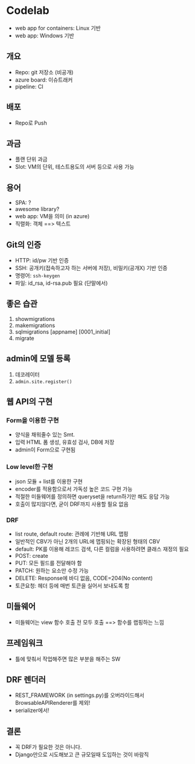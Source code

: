 # Codelab

* web app for containers: Linux 기반
* web app: Windows 기반

## 개요
* Repo: git 저장소 (비공개)
* azure board: 이슈트래커
* pipeline: CI

## 배포
* Repo로 Push

## 과금
* 플랜 단위 과금
* Slot: VM의 단위, 테스트용도의 서버 등으로 사용 가능

## 용어
* SPA: ?
* awesome library?
* web app: VM을 의미 (in azure)
* 직렬화: 객체 ==> 텍스트

## Git의 인증
* HTTP: id/pw 기반 인증
* SSH: 공개키(접속하고자 하는 서버에 저장), 비밀키(공개X) 기반 인증
* 명령어: `ssh-keygen`
* 파일: id_rsa, id-rsa.pub 필요 (단말에서)

## 좋은 습관
1. showmigrations
2. makemigrations
3. sqlmigrations [appname] [0001_initial]
4. migrate

## admin에 모델 등록
1. 데코레이터
2. `admin.site.register()`

## 웹 API의 구현
### Form을 이용한 구현
* 양식을 채워줄수 있는 Smt.
* 입력 HTML 폼 생성, 유효성 검사, DB에 저장
* admin이 Form으로 구현됨

### Low level한 구현
* json 모듈 + list를 이용한 구현
* encoder를 적용함으로서 가독성 높은 코드 구현 가능
* 적절한 미들웨어를 정의하면 queryset을 return하기만 해도 응답 가능
* 호출이 많지않다면, 굳이 DRF까지 사용할 필요 없음

### DRF
* list route, default route: 관례에 기반해 URL 맵핑
* 일반적인 CBV가 아닌 2개의 URL에 맵핑되는 확장된 형태의 CBV
* default: PK를 이용해 레코드 검색, 다른 컬럼을 사용하려면 클래스 재정의 필요
* POST: create
* PUT: 모든 필드를 전달해야 함
* PATCH: 원하는 요소만 수정 가능
* DELETE: Response에 바디 없음, CODE=204(No content)
* 토큰요청: 헤더 등에 매번 토큰을 실어서 보내도록 함

## 미들웨어
* 미들웨어는 view 함수 호출 전 모두 호출 ==> 함수를 랩핑하는 느낌

## 프레임워크
* 틀에 맞춰서 작업해주면 많은 부분을 해주는 SW

## DRF 렌더러
* REST_FRAMEWORK (in settings.py)를 오버라이드해서 BrowsableAPIRenderer를 제외!
* serializer에서!

## 결론
* 꼭 DRF가 필요한 것은 아니다.
* Django만으로 시도해보고 큰 규모일때 도입하는 것이 바람직